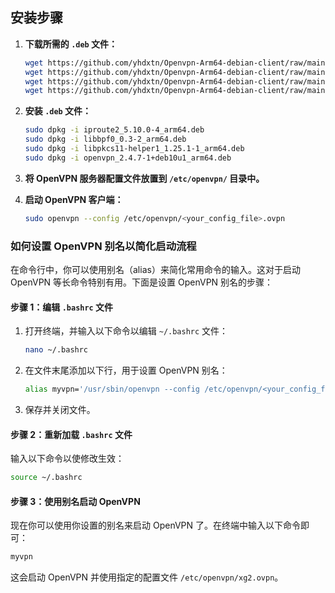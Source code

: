 ## 安装步骤

1. **下载所需的 `.deb` 文件：**
   ```bash
   wget https://github.com/yhdxtn/Openvpn-Arm64-debian-client/raw/main/iproute2_5.10.0-4_arm64.deb
   wget https://github.com/yhdxtn/Openvpn-Arm64-debian-client/raw/main/libbpf0_0.3-2_arm64.deb
   wget https://github.com/yhdxtn/Openvpn-Arm64-debian-client/raw/main/libpkcs11-helper1_1.25.1-1_arm64.deb
   wget https://github.com/yhdxtn/Openvpn-Arm64-debian-client/raw/main/openvpn_2.4.7-1+deb10u1_arm64.deb
   ```

2. **安装 `.deb` 文件：**
   ```bash
   sudo dpkg -i iproute2_5.10.0-4_arm64.deb
   sudo dpkg -i libbpf0_0.3-2_arm64.deb
   sudo dpkg -i libpkcs11-helper1_1.25.1-1_arm64.deb
   sudo dpkg -i openvpn_2.4.7-1+deb10u1_arm64.deb
   ```

3. **将 OpenVPN 服务器配置文件放置到 `/etc/openvpn/` 目录中。**

4. **启动 OpenVPN 客户端：**
   ```bash
   sudo openvpn --config /etc/openvpn/<your_config_file>.ovpn
   ```

### 如何设置 OpenVPN 别名以简化启动流程

在命令行中，你可以使用别名（alias）来简化常用命令的输入。这对于启动 OpenVPN 等长命令特别有用。下面是设置 OpenVPN 别名的步骤：

#### 步骤 1：编辑 `.bashrc` 文件

1. 打开终端，并输入以下命令以编辑 `~/.bashrc` 文件：
   ```bash
   nano ~/.bashrc
   ```

2. 在文件末尾添加以下行，用于设置 OpenVPN 别名：
   ```bash
   alias myvpn='/usr/sbin/openvpn --config /etc/openvpn/<your_config_file>.ovpn'
   ```

3. 保存并关闭文件。

#### 步骤 2：重新加载 `.bashrc` 文件

输入以下命令以使修改生效：
```bash
source ~/.bashrc
```

#### 步骤 3：使用别名启动 OpenVPN

现在你可以使用你设置的别名来启动 OpenVPN 了。在终端中输入以下命令即可：
```bash
myvpn
```

这会启动 OpenVPN 并使用指定的配置文件 `/etc/openvpn/xg2.ovpn`。
